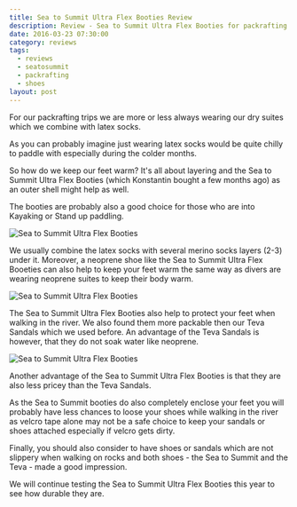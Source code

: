 ```yaml
---
title: Sea to Summit Ultra Flex Booties Review
description: Review - Sea to Summit Ultra Flex Booties for packrafting or Kayaking
date: 2016-03-23 07:30:00
category: reviews
tags:
  - reviews
  - seatosummit
  - packrafting
  - shoes
layout: post
---
```

For our packrafting trips we are more or less always wearing our dry suites which we combine with latex socks.

As you can probably imagine just wearing latex socks would be quite chilly to paddle with especially during the colder months.

So how do we keep our feet warm? It's all about layering and the Sea to Summit Ultra Flex Booties (which Konstantin bought a few months ago) as an outer shell might help as well.

The booties are probably also a good choice for those who are into Kayaking or Stand up paddling.

![Sea to Summit Ultra Flex Booties](https://farm2.staticflickr.com/1624/25841666865_141d7f355a_b.jpg "Sea to Summit Ultra Flex Booties")

<!--more-->

We usually combine the latex socks with several merino socks layers (2-3) under it. Moreover, a neoprene shoe like the Sea to Summit Ultra Flex Booeties can also help to keep your feet warm the same way as divers are wearing neoprene suites to keep their body warm.

![Sea to Summit Ultra Flex Booties](https://farm2.staticflickr.com/1455/25746566141_e38526eca2_b.jpg "Sea to Summit Ultra Flex Booties")

The Sea to Summit Ultra Flex Booties also help to protect your feet when walking in the river. We also found them more packable then our Teva Sandals which we used before. An advantage of the Teva Sandals is however, that they do not soak water like neoprene.

![Sea to Summit Ultra Flex Booties](https://farm2.staticflickr.com/1577/25275264374_c4ee457d72_b.jpg "Sea to Summit Ultra Flex Booties")

Another advantage of the Sea to Summit Ultra Flex Booties is that they are also less pricey than the Teva Sandals.

As the Sea to Summit booties do also completely enclose your feet you will probably have less chances to loose your shoes while walking in the river as velcro tape alone may not be a safe choice to keep your sandals or shoes attached especially if velcro gets dirty.

Finally, you should also consider to have shoes or sandals which are not slippery when walking on rocks and both shoes - the Sea to Summit and the Teva - made a good impression.

We will continue testing the Sea to Summit Ultra Flex Booties this year to see how durable they are.
